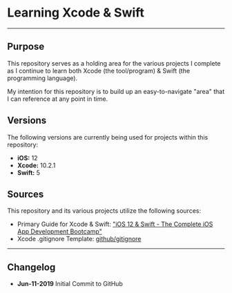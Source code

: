 # Learning Xcode & Swift

---
## Purpose
This repository serves as a holding area for the various projects I complete as I continue to learn both Xcode (the tool/program) & Swift (the programming language).

My intention for this repository is to build up an easy-to-navigate "area" that I can reference at any point in time.


## Versions
The following versions are currently being used for projects within this repository:

* **iOS:** 12
* **Xcode:** 10.2.1
* **Swift:** 5


## Sources
This repository and its various projects utilize the following sources:

* Primary Guide for Xcode & Swift: ["iOS 12 & Swift - The Complete iOS App Development Bootcamp"](https://www.udemy.com/ios-12-app-development-bootcamp/)
* Xcode .gitignore Template: [github/gitignore](https://github.com/github/gitignore/blob/master/Global/Xcode.gitignore)


---
## Changelog
* **Jun-11-2019** Initial Commit to GitHub